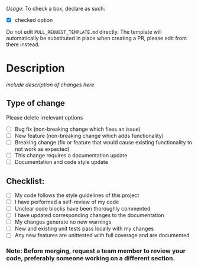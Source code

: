 *Usage*:
To check a box, declare as such:
- [x] checked option

Do not edit `PULL_REQUEST_TEMPLATE.md` directly. The template will automatically be substituted in place when creating a PR, please edit from there instead.

# Description

*include description of changes here*

## Type of change

Please delete irrelevant options

- [ ] Bug fix (non-breaking change which fixes an issue)
- [ ] New feature (non-breaking change which adds functionality)
- [ ] Breaking change (fix or feature that would cause existing functionality to not work as expected)
- [ ] This change requires a documentation update
- [ ] Documentation and code style update

## Checklist:

- [ ] My code follows the style guidelines of this project
- [ ] I have performed a self-review of my code
- [ ] Unclear code blocks have been thoroughly commented
- [ ] I have updated corresponding changes to the documentation
- [ ] My changes generate no new warnings
- [ ] New and existing unit tests pass locally with my changes
- [ ] Any new features are unittested with full coverage and are documented

### Note: Before merging, request a team member to review your code, preferably someone working on a different section.
